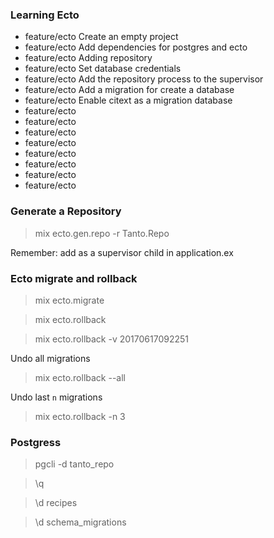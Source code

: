  ### Learning Ecto

- feature/ecto Create an empty project
- feature/ecto Add dependencies for postgres and ecto
- feature/ecto Adding repository
- feature/ecto Set database credentials
- feature/ecto Add the repository process to the supervisor
- feature/ecto Add a migration for create a database
- feature/ecto Enable citext as a migration database
- feature/ecto
- feature/ecto
- feature/ecto
- feature/ecto
- feature/ecto
- feature/ecto
- feature/ecto
- feature/ecto

### Generate a Repository

> mix ecto.gen.repo -r Tanto.Repo

Remember: add as a supervisor child in application.ex

### Ecto migrate and rollback

> mix ecto.migrate

> mix ecto.rollback

> mix ecto.rollback -v 20170617092251

Undo all migrations

> mix ecto.rollback --all

Undo last `n` migrations

> mix ecto.rollback -n 3

### Postgress

> pgcli -d tanto_repo

> \q

> \d recipes

> \d schema_migrations
